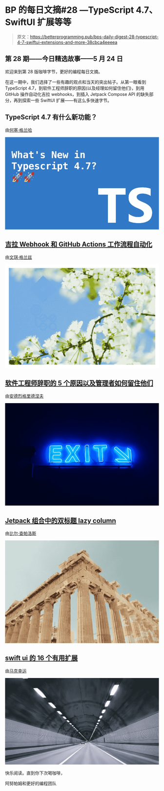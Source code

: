 # BP 的每日文摘#28 —TypeScript 4.7、SwiftUI 扩展等等

> 原文：<https://betterprogramming.pub/bps-daily-digest-28-typescript-4-7-swiftui-extensions-and-more-38cbca4eeeea>

## 第 28 期——今日精选故事——5 月 24 日

欢迎来到第 28 版咖啡字节，更好的编程每日文摘。

在这一期中，我们选择了一些有趣的观点和当天的突出帖子。从第一眼看到 TypeScript 4.7，到软件工程师辞职的原因(以及经理如何留住他们)，到用 GitHub 操作自动化吉拉 webhooks，到插入 Jetpack Compose API 的缺失部分，再到探索一些 SwiftUI 扩展——有这么多快速字节。

## TypeScript 4.7 有什么新功能？

由[何塞·格兰哈](https://dioxmio.medium.com/)

![](img/b74086e2c38ce1889cd21bb466704831.png)

## [吉拉 Webhook 和 GitHub Actions 工作流程自动化](/automation-with-jira-webhook-and-github-actions-workflow-fcd7efbf6688)

由[文琪·格兰兹](https://medium.com/@wenqiglantz)

![](img/32edd9efd014ff0c60f7b8c2f78675e7.png)

## [软件工程师辞职的 5 个原因以及管理者如何留住他们](/five-reasons-why-software-engineers-quit-and-how-managers-can-retain-them-for-longer-9f8660e157b5)

由[安德烈格里德涅夫](https://andreigridnev.medium.com/)

![](img/3d231a42b124084f650498c5802ef755.png)

## [Jetpack 组合中的双标题 lazy column](/double-header-lazycolumn-in-jetpack-compose-5cbbcece75ec)

由[比尔·查帕洛斯](https://medium.com/@tsapalos.v)

![](img/8dda22a5ee82a6a4c706f6195c689e68.png)

## [swift ui 的 16 个有用扩展](/16-useful-extensions-for-swiftui-88aae6ff8909)

由[马克幸运](https://marklucking.medium.com/)

![](img/fd582303689b765b4c11c63d8cc26f65.png)

快乐阅读。直到你下次喝咖啡，

阿努帕姆和更好的编程团队